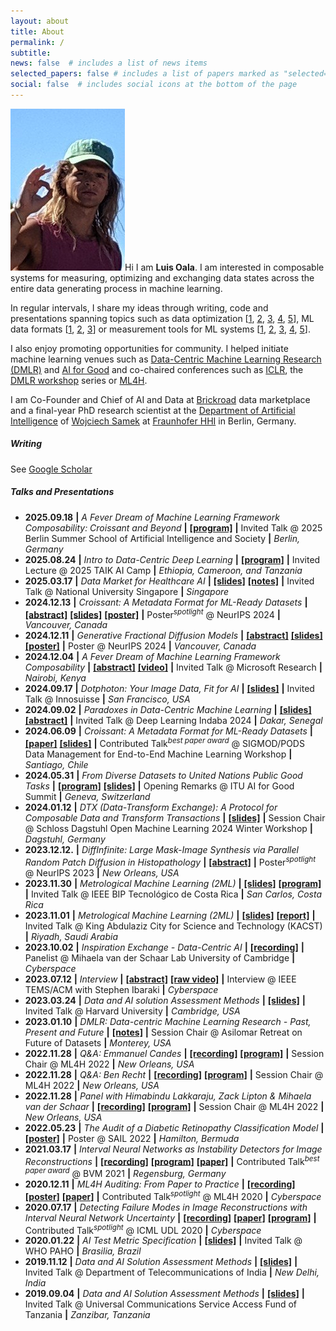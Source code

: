 ```yaml
---
layout: about
title: About
permalink: /
subtitle:
news: false  # includes a list of news items
selected_papers: false # includes a list of papers marked as "selected={true}"
social: false  # includes social icons at the bottom of the page
---
```


<img src="/assets/img/prof_pic.jpg" class="profile img-fluid z-depth-1 rounded" alt="Profile picture" />Hi I am **Luis Oala**. I am interested in composable systems for measuring, optimizing and exchanging data states across the entire data generating process in machine learning. 

In regular intervals, I share my ideas through writing, code and presentations spanning topics such as data optimization [[1](https://scholar.google.com/citations?view_op=view_citation&hl=en&user=v3ybnf0AAAAJ&sortby=pubdate&citation_for_view=v3ybnf0AAAAJ:kNdYIx-mwKoC), [2](https://scholar.google.com/citations?view_op=view_citation&hl=en&user=v3ybnf0AAAAJ&sortby=pubdate&citation_for_view=v3ybnf0AAAAJ:YOwf2qJgpHMC), [3](https://scholar.google.com/citations?view_op=view_citation&hl=en&user=v3ybnf0AAAAJ&sortby=pubdate&citation_for_view=v3ybnf0AAAAJ:eQOLeE2rZwMC), [4](https://scholar.google.com/citations?view_op=view_citation&hl=en&user=v3ybnf0AAAAJ&sortby=pubdate&citation_for_view=v3ybnf0AAAAJ:UeHWp8X0CEIC), [5](https://scholar.google.com/citations?view_op=view_citation&hl=en&user=v3ybnf0AAAAJ&sortby=pubdate&citation_for_view=v3ybnf0AAAAJ:qxL8FJ1GzNcC)], ML data formats [[1](https://github.com/mlcommons/croissant), [2](https://scholar.google.com/citations?view_op=view_citation&hl=en&user=v3ybnf0AAAAJ&sortby=pubdate&citation_for_view=v3ybnf0AAAAJ:e5wmG9Sq2KIC), [3](https://docs.mlcommons.org/croissant/docs/croissant-spec.html)] or measurement tools for ML systems [[1](https://scholar.google.com/citations?view_op=view_citation&hl=en&user=v3ybnf0AAAAJ&sortby=pubdate&citation_for_view=v3ybnf0AAAAJ:Tyk-4Ss8FVUC), [2](https://scholar.google.com/citations?view_op=view_citation&hl=en&user=v3ybnf0AAAAJ&cstart=20&pagesize=80&sortby=pubdate&citation_for_view=v3ybnf0AAAAJ:9yKSN-GCB0IC), [3](https://scholar.google.com/citations?view_op=view_citation&hl=en&user=v3ybnf0AAAAJ&sortby=pubdate&citation_for_view=v3ybnf0AAAAJ:Y0pCki6q_DkC), [4](https://scholar.google.com/citations?view_op=view_citation&hl=en&user=v3ybnf0AAAAJ&sortby=pubdate&citation_for_view=v3ybnf0AAAAJ:2osOgNQ5qMEC), [5](https://scholar.google.com/citations?view_op=view_citation&hl=en&user=v3ybnf0AAAAJ&sortby=pubdate&citation_for_view=v3ybnf0AAAAJ:qUcmZB5y_30C)]. 

I also enjoy promoting opportunities for community. I helped initiate machine learning venues such as [Data-Centric Machine Learning Research (DMLR)](https://arxiv.org/abs/2311.13028) and [AI for Good](https://aiforgood.itu.int/eventcat/discovery-data-centric-machine-learning-for-good/) and co-chaired conferences such as [ICLR](https://iclr.cc/Conferences/2024/Committees), the [DMLR workshop](https://dmlr.ai/) series or [ML4H](https://ml4h.cc/2023/). 

I am Co-Founder and Chief of AI and Data at [Brickroad](https://brickroadapp.com/) data marketplace and a final-year PhD research scientist at the [Department of Artificial Intelligence](https://www.hhi.fraunhofer.de/en/departments/ai.html) of [Wojciech Samek](http://iphome.hhi.de/samek/) at [Fraunhofer HHI](https://www.hhi.fraunhofer.de/en.html) in Berlin, Germany.

<div style="clear: both"></div>

##### **Writing**
See [Google Scholar](https://scholar.google.com/citations?user=v3ybnf0AAAAJ&hl=en)

##### **Talks and Presentations**

* **2025.09.18** **\|** *A Fever Dream of Machine Learning Framework Composability: Croissant and Beyond* **\|** **[[program]](https://www.bifold.berlin/education/summerschool/summerschool2025/speaker)** **\|** Invited Talk @ 2025 Berlin Summer School of Artificial Intelligence and Society **\|** *Berlin, Germany*
* **2025.08.24** **\|** *Intro to Data-Centric Deep Learning* **\|** **[[program]](https://www.theafricaiknow.org/ai-camp)** **\|** Invited Lecture @ 2025 TAIK AI Camp **\|** *Ethiopia, Cameroon, and Tanzania*
* **2025.03.17** **\|** *Data Market for Healthcare AI* **\|** **[[slides]](https://docs.google.com/presentation/d/1TAcBq5es4lIO7WNsIwKCGQ_DudX2C95W/edit?usp=sharing&ouid=113649714624093932372&rtpof=true&sd=true)** **[[notes]](https://drive.google.com/file/d/1J6CgCLJ3kR66-oZarMc0FxeBNJsuS_Zo/view?usp=sharing)** **\|** Invited Talk @ National University Singapore **\|** *Singapore*
* **2024.12.13** **\|** *Croissant: A Metadata Format for ML-Ready Datasets* **\|** **[[abstract]](https://neurips.cc/virtual/2024/poster/97627)** **[[slides]](https://neurips.cc/media/neurips-2024/Slides/97627.pdf)** **[[poster]](https://docs.google.com/presentation/d/1m_YH1CorDqr7CJWyEzbLruAejrDAnk8MWyGfV8uX9rk/edit?usp=sharing)** **\|** Poster<sup>*spotlight*</sup> @ NeurIPS 2024 **\|** *Vancouver, Canada*
* **2024.12.11** **\|** *Generative Fractional Diffusion Models* **\|** **[[abstract]](https://neurips.cc/virtual/2024/poster/96210)** **[[slides]](https://neurips.cc/media/neurips-2024/Slides/96210.pdf)** **[[poster]](https://neurips.cc/media/PosterPDFs/NeurIPS%202024/96210.png?t=1733531281.51479)** **\|** Poster @ NeurIPS 2024 **\|** *Vancouver, Canada*
* **2024.12.04** **\|** *A Fever Dream of Machine Learning Framework Composability* **\|** **[[abstract]](https://www.microsoft.com/en-us/research/video/a-fever-dream-of-machine-learning-framework-composability/)** **[[video]](https://www.microsoft.com/en-us/research/video/a-fever-dream-of-machine-learning-framework-composability/)** **\|** Invited Talk @ Microsoft Research **\|** *Nairobi, Kenya*
* **2024.09.17** **\|** *Dotphoton: Your Image Data, Fit for AI* **\|** **[[slides]](https://drive.google.com/file/d/1A5UdfQMFT0FBvKLkQ-tuXJFW5i8y-3q3/view?usp=sharing)** **\|** Invited Talk @ Innosuisse **\|** *San Francisco, USA*
* **2024.09.02** **\|** *Paradoxes in Data-Centric Machine Learning* **\|** **[[slides]](https://docs.google.com/presentation/d/1aPRdXlrn--6rj9q72WCwIPCNv37BLu8K4g94eQAWXzM/edit?usp=sharing)** **[[abstract]](https://deeplearningindaba.com/2024/programme-2024/speakers/)** **\|** Invited Talk @ Deep Learning Indaba 2024 **\|** *Dakar, Senegal*
* **2024.06.09** **\|** *Croissant: A Metadata Format for ML-Ready Datasets* **\|** **[[paper]](https://dl.acm.org/doi/abs/10.1145/3650203.3663326)** **[[slides]](https://docs.google.com/presentation/d/16HEeGCOGx_q6piPn_Uzrt8iXVKhnPgHPJN6qE-NFUuE/edit?usp=sharing)** **\|** Contributed Talk<sup>*best paper award*</sup> @ SIGMOD/PODS Data Management for End-to-End Machine Learning Workshop **\|** *Santiago, Chile*
* **2024.05.31** **\|** *From Diverse Datasets to United Nations Public Good Tasks* **\|** **[[program]](https://aiforgood.itu.int/event/from-diverse-datasets-to-united-nations-public-good-tasks/)** **[[slides]](https://docs.google.com/presentation/d/1Tt3qZYA4JC7JENiSkNYInrKhl-wT3mIuim9TC6IVByY/edit?usp=sharing)** **\|** Opening Remarks @ ITU AI for Good Summit **\|** *Geneva, Switzerland*
* **2024.01.12** **\|** *DTX (Data-Transform Exchange): A Protocol for Composable Data and Transform Transactions* **\|** **[[slides]](https://docs.google.com/presentation/d/1Mcpwpn9Mf7wFribCvljPuxgcTF1q2Lw3-ABWqTqC_A0/edit?usp=sharing)** **\|** Session Chair @ Schloss Dagstuhl Open Machine Learning 2024 Winter Workshop **\|** *Dagstuhl, Germany*
* **2023.12.12.** **\|** *DiffInfinite: Large Mask-Image Synthesis via Parallel Random Patch Diffusion in Histopathology* **\|** **[[abstract]](https://neurips.cc/virtual/2023/poster/73598)** **\|** Poster<sup>*spotlight*</sup> @ NeurIPS 2023 **\|** *New Orleans, USA*
* **2023.11.30** **\|** *Metrological Machine Learning (2ML)* **\|** **[[slides]](https://docs.google.com/presentation/d/1_oUOoxtg0UZALozKn5ejiuy3BEFMUX1VlIvTNnFfG_8/edit?usp=sharing)** **[[program]](https://sites.google.com/view/bip-2023/program?authuser=0)** **\|** Invited Talk @ IEEE BIP Tecnológico de Costa Rica **\|** *San Carlos, Costa Rica*
* **2023.11.01** **\|** *Metrological Machine Learning (2ML)* **\|** **[[slides]](https://docs.google.com/presentation/d/19HeJ2HO5E_hg14ZLow8nDt68Y5IcJnXI-psW-vjIJ2s/edit?usp=sharing)** **[[report]](https://cdn.who.int/media/docs/default-source/digital-health-documents/first-meeting-of-global-initiative-on-ai-for-health.pdf?sfvrsn=92da86d4_3&download=true)** **\|** Invited Talk @ King Abdulaziz City for Science and Technology (KACST) **\|** *Riyadh, Saudi Arabia*
* **2023.10.02** **\|** *Inspiration Exchange - Data-Centric AI* **\|** **[[recording]](https://www.youtube.com/watch?v=jg0NAkNbOSg&ab_channel=vanderSchaarLab)** **\|** Panelist @ Mihaela van der Schaar Lab University of Cambridge **\|** *Cyberspace*
* **2023.07.12** **\|** *Interview* **\|** **[[abstract]](https://stephenibaraki.com/ieee-tems/interviews/v0723/luis_oala_ieee-tems.html)** **[[raw video]](https://www.youtube.com/watch?v=SxzQQwQN-dY&ab_channel=StephenIbaraki)** **\|** Interview @ IEEE TEMS/ACM with Stephen Ibaraki **\|** *Cyberspace*
* **2023.03.24** **\|** *Data and AI solution Assessment Methods* **\|** **[[slides]](https://extranet.itu.int/sites/itu-t/focusgroups/ai4h/docs/FGAI4H-R-059.pptx)** **\|** Invited Talk @ Harvard University **\|** *Cambridge, USA*
* **2023.01.10** **\|** *DMLR: Data-centric Machine Learning Research - Past, Present and Future* **\|** **[[notes]](https://data.mlr.press/assets/pdf/v01-5.pdf)** **\|** Session Chair @ Asilomar Retreat on Future of Datasets **\|** *Monterey, USA*
* **2022.11.28** **\|** *Q&A: Emmanuel Candes* **\|** **[[recording]](https://slideslive.com/embed/presentation/38995943)** **[[program]](https://ml4h.cc/2022/schedule.html)** **\|** Session Chair @ ML4H 2022 **\|** *New Orleans, USA*
* **2022.11.28** **\|** *Q&A: Ben Recht* **\|** **[[recording]](https://slideslive.com/embed/presentation/38995943)** **[[program]](https://ml4h.cc/2022/schedule.html)** **\|** Session Chair @ ML4H 2022 **\|** *New Orleans, USA*
* **2022.11.28** **\|** *Panel with Himabindu Lakkaraju, Zack Lipton & Mihaela van der Schaar* **\|** **[[recording]](https://slideslive.com/embed/presentation/38995943)** **[[program]](https://ml4h.cc/2022/schedule.html)** **\|** Session Chair @ ML4H 2022 **\|** *New Orleans, USA*
* **2022.05.23** **\|** *The Audit of a Diabetic Retinopathy Classification Model* **\|** **[[poster]](https://sail.health/wp-content/uploads/2023/02/luisoala-health.aiaudit.org-sail2022.pptx-Luis-Oala.pdf)** **\|** Poster @ SAIL 2022 **\|** *Hamilton, Bermuda*
* **2021.03.17** **\|** *Interval Neural Networks as Instability Detectors for Image Reconstructions* **\|** **[[recording]](https://youtu.be/rwQk9yXHsdQ?si=SWs8K0ZvSxgg8S2o)** **[[program]](https://www.bvm-conf.org/de/archiv/bvm-2021/)** **[[paper]](https://arxiv.org/abs/2003.13471)** **\|** Contributed Talk<sup>*best paper award*</sup> @ BVM 2021 **\|** *Regensburg, Germany*
* **2020.12.11** **\|** *ML4H Auditing: From Paper to Practice* **\|** **[[recording]](https://slideslive.com/38941015/ml4h-auditing-from-paper-to-practice?ref=speaker-37644)** **[[poster]](https://drive.google.com/file/d/1-qV-PcShaeOxZTAwqTtmuW8iDvDbf02M/view)** **[[paper]](https://proceedings.mlr.press/v136/oala20a.html)** **\|** Contributed Talk<sup>*spotlight*</sup> @ ML4H 2020 **\|** *Cyberspace*
* **2020.07.17** **\|** *Detecting Failure Modes in Image Reconstructions with Interval Neural Network Uncertainty* **\|** **[[recording]](https://slideslive.com/38930948/detecting-failure-modes-in-image-reconstructions-with-interval-neural-network-uncertainty?ref=speaker-37644)** **[[paper]](http://www.gatsby.ucl.ac.uk/~balaji/udl2020/accepted-papers/UDL2020-paper-011.pdf)** **[[program]](https://sites.google.com/view/udlworkshop2020/accepted-papers?authuser=0)** **\|** Contributed Talk<sup>*spotlight*</sup> @ ICML UDL 2020 **\|** *Cyberspace*
* **2020.01.22** **\|** *AI Test Metric Specification* **\|** **[[slides]](https://extranet.itu.int/sites/itu-t/focusgroups/ai4h/docs/FGAI4H-H-036.pptx)** **\|** Invited Talk @ WHO PAHO **\|** *Brasilia, Brazil*
* **2019.11.12** **\|** *Data and AI Solution Assessment Methods* **\|** **[[slides]](https://extranet.itu.int/sites/itu-t/focusgroups/ai4h/docs/FGAI4H-G-041.pptx)** **\|** Invited Talk @ Department of Telecommunications of India **\|** *New Delhi, India*
* **2019.09.04** **\|** *Data and AI Solution Assessment Methods* **\|** **[[slides]](https://extranet.itu.int/sites/itu-t/focusgroups/ai4h/docs/FGAI4H-F-032-A01.pptx)** **\|** Invited Talk @ Universal Communications Service Access Fund of Tanzania **\|** *Zanzibar, Tanzania*




<!--
* posters neurips, icml, iclr
* workshop chair
* ai for good
* https://aiforgood.itu.int/event/designing-machine-learning-processes-for-equitable-health-systems/
* https://aiforgood.itu.int/event/medperf-an-open-benchmarking-platform-for-medical-ai/
* https://aiforgood.itu.int/event/detecting-and-characterizing-systematic-deviations-in-data-and-model-outputs-in-healthcare/
* https://aiforgood.itu.int/event/enabling-a-responsive-and-agile-performance-evaluation-of-ai-based-digital-diagnostics/ 
* chil
* iclr workshops
* other icml workshop
* -> highlight all the places
* industry sessions: bayer, embl, google, tec, ..., 
* **..** **\|** *...* **\|** **[[...]](...)** **\|** ... @ ... **\|** *...*
--- ⌃$`t+some`$ --- ⌄$`t-some`$ ---

**⌃**$$ t+some $$**⌃**•**⌄**$$ t-some $$**⌄**

$$ \text{⮤}_{t+some} $$ ∿ $$ ^{t-some}\text{⮧} $$

$$ \text{⮤}_{t+some} $$  
$$ \text{⮦}^{t-some} $$
..




Together with my students and collaborators, I work at the intersection of uncertainty quantification, robustness and interpretability to understand and detect failure modes of deep neural networks.


I am interested in composable systems approaches
Our mission is to develop methods, standards and software for AI auditing that will eventually allow the reliable application of AI technology even in high-stakes applications such as medicine.

For that purpose, I co-chair a group of more than 30 contributors from across the world working on data and AI solution assessment methods at the [ITU/WHO Focus Group on Artificial Intelligence for Health (FG-AI4H)](https://www.itu.int/en/ITU-T/focusgroups/ai4h/Pages/default.aspx) and co-organize a growing, open research network at [aiaudit.org](https://aiaudit.org).


If you are interested to collaborate I invite you to take a look [here](https://aiaudit.org/).
-->

